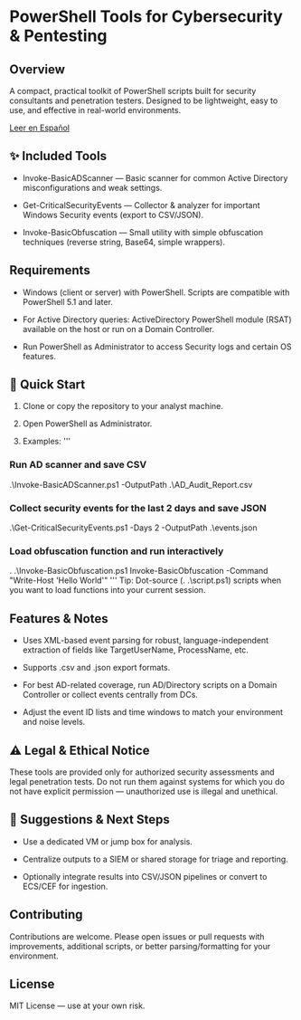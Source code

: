 # PowerShell Tools for Cybersecurity & Pentesting

## Overview

A compact, practical toolkit of PowerShell scripts built for security consultants and penetration testers. Designed to be lightweight, easy to use, and effective in real-world environments.

<p>
<a href="README_ES.md">Leer en Español</a>
</p>

## ✨ Included Tools

* Invoke-BasicADScanner — Basic scanner for common Active Directory misconfigurations and weak settings.

* Get-CriticalSecurityEvents — Collector & analyzer for important Windows Security events (export to CSV/JSON).

* Invoke-BasicObfuscation — Small utility with simple obfuscation techniques (reverse string, Base64, simple wrappers).

## Requirements

* Windows (client or server) with PowerShell. Scripts are compatible with PowerShell 5.1 and later.

* For Active Directory queries: ActiveDirectory PowerShell module (RSAT) available on the host or run on a Domain Controller.

* Run PowerShell as Administrator to access Security logs and certain OS features.

## 🚀 Quick Start

1. Clone or copy the repository to your analyst machine.

2. Open PowerShell as Administrator.

3. Examples:
'''
### Run AD scanner and save CSV
.\Invoke-BasicADScanner.ps1 -OutputPath .\AD_Audit_Report.csv


### Collect security events for the last 2 days and save JSON
.\Get-CriticalSecurityEvents.ps1 -Days 2 -OutputPath .\events.json


### Load obfuscation function and run interactively
. .\Invoke-BasicObfuscation.ps1
Invoke-BasicObfuscation -Command "Write-Host 'Hello World'"
'''
Tip: Dot-source (. .\script.ps1) scripts when you want to load functions into your current session.

## Features & Notes

* Uses XML-based event parsing for robust, language-independent extraction of fields like TargetUserName, ProcessName, etc.

* Supports .csv and .json export formats.

* For best AD-related coverage, run AD/Directory scripts on a Domain Controller or collect events centrally from DCs.

* Adjust the event ID lists and time windows to match your environment and noise levels.

## ⚠️ Legal & Ethical Notice

These tools are provided only for authorized security assessments and legal penetration tests. Do not run them against systems for which you do not have explicit permission — unauthorized use is illegal and unethical.

## 📎 Suggestions & Next Steps

* Use a dedicated VM or jump box for analysis.

* Centralize outputs to a SIEM or shared storage for triage and reporting.

* Optionally integrate results into CSV/JSON pipelines or convert to ECS/CEF for ingestion.

## Contributing

Contributions are welcome. Please open issues or pull requests with improvements, additional scripts, or better parsing/formatting for your environment.

## License

MIT License — use at your own risk.
